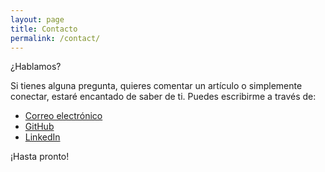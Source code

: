 ```yaml
---
layout: page
title: Contacto
permalink: /contact/
---
```


¿Hablamos?

Si tienes alguna pregunta, quieres comentar un artículo o simplemente conectar, estaré encantado de saber de ti. 
Puedes escribirme a través de:

* [Correo electrónico](mailto:ocanades@outlook.com)
* [GitHub](https://github.com/oriolcanades)
* [LinkedIn](https://www.linkedin.com/in/oriolcanades/)

¡Hasta pronto!
